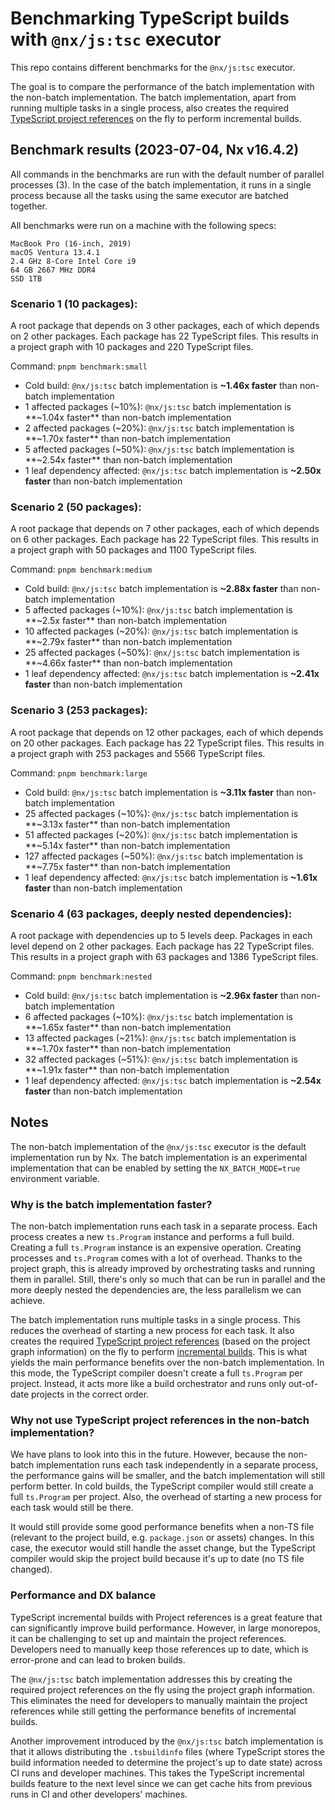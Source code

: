 # Benchmarking TypeScript builds with `@nx/js:tsc` executor

This repo contains different benchmarks for the `@nx/js:tsc` executor.

The goal is to compare the performance of the batch implementation with the non-batch implementation. The batch implementation, apart from running multiple tasks in a single process, also creates the required [TypeScript project references](https://www.typescriptlang.org/docs/handbook/project-references.html) on the fly to perform incremental builds.

## Benchmark results (2023-07-04, Nx v16.4.2)

All commands in the benchmarks are run with the default number of parallel processes (3). In the case of the batch implementation, it runs in a single process because all the tasks using the same executor are batched together.

All benchmarks were run on a machine with the following specs:

```
MacBook Pro (16-inch, 2019)
macOS Ventura 13.4.1
2.4 GHz 8-Core Intel Core i9
64 GB 2667 MHz DDR4
SSD 1TB
```

### Scenario 1 (10 packages):

A root package that depends on 3 other packages, each of which depends on 2 other packages. Each package has 22 TypeScript files. This results in a project graph with 10 packages and 220 TypeScript files.

Command: `pnpm benchmark:small`

- Cold build: `@nx/js:tsc` batch implementation is **~1.46x faster** than non-batch implementation
- 1 affected packages (~10%): `@nx/js:tsc` batch implementation is **~1.04x faster** than non-batch implementation
- 2 affected packages (~20%): `@nx/js:tsc` batch implementation is **~1.70x faster** than non-batch implementation
- 5 affected packages (~50%): `@nx/js:tsc` batch implementation is **~2.54x faster** than non-batch implementation
- 1 leaf dependency affected: `@nx/js:tsc` batch implementation is **~2.50x faster** than non-batch implementation

### Scenario 2 (50 packages):

A root package that depends on 7 other packages, each of which depends on 6 other packages. Each package has 22 TypeScript files. This results in a project graph with 50 packages and 1100 TypeScript files.

Command: `pnpm benchmark:medium`

- Cold build: `@nx/js:tsc` batch implementation is **~2.88x faster** than non-batch implementation
- 5 affected packages (~10%): `@nx/js:tsc` batch implementation is **~2.5x faster** than non-batch implementation
- 10 affected packages (~20%): `@nx/js:tsc` batch implementation is **~2.79x faster** than non-batch implementation
- 25 affected packages (~50%): `@nx/js:tsc` batch implementation is **~4.66x faster** than non-batch implementation
- 1 leaf dependency affected: `@nx/js:tsc` batch implementation is **~2.41x faster** than non-batch implementation

### Scenario 3 (253 packages):

A root package that depends on 12 other packages, each of which depends on 20 other packages. Each package has 22 TypeScript files. This results in a project graph with 253 packages and 5566 TypeScript files.

Command: `pnpm benchmark:large`

- Cold build: `@nx/js:tsc` batch implementation is **~3.11x faster** than non-batch implementation
- 25 affected packages (~10%): `@nx/js:tsc` batch implementation is **~3.13x faster** than non-batch implementation
- 51 affected packages (~20%): `@nx/js:tsc` batch implementation is **~5.14x faster** than non-batch implementation
- 127 affected packages (~50%): `@nx/js:tsc` batch implementation is **~7.75x faster** than non-batch implementation
- 1 leaf dependency affected: `@nx/js:tsc` batch implementation is **~1.61x faster** than non-batch implementation

### Scenario 4 (63 packages, deeply nested dependencies):

A root package with dependencies up to 5 levels deep. Packages in each level depend on 2 other packages. Each package has 22 TypeScript files. This results in a project graph with 63 packages and 1386 TypeScript files.

Command: `pnpm benchmark:nested`

- Cold build: `@nx/js:tsc` batch implementation is **~2.96x faster** than non-batch implementation
- 6 affected packages (~10%): `@nx/js:tsc` batch implementation is **~1.65x faster** than non-batch implementation
- 13 affected packages (~21%): `@nx/js:tsc` batch implementation is **~1.70x faster** than non-batch implementation
- 32 affected packages (~51%): `@nx/js:tsc` batch implementation is **~1.91x faster** than non-batch implementation
- 1 leaf dependency affected: `@nx/js:tsc` batch implementation is **~2.54x faster** than non-batch implementation

## Notes

The non-batch implementation of the `@nx/js:tsc` executor is the default implementation run by Nx. The batch implementation is an experimental implementation that can be enabled by setting the `NX_BATCH_MODE=true` environment variable.

### Why is the batch implementation faster?

The non-batch implementation runs each task in a separate process. Each process creates a new `ts.Program` instance and performs a full build. Creating a full `ts.Program` instance is an expensive operation. Creating processes and `ts.Program` comes with a lot of overhead. Thanks to the project graph, this is already improved by orchestrating tasks and running them in parallel. Still, there's only so much that can be run in parallel and the more deeply nested the dependencies are, the less parallelism we can achieve.

The batch implementation runs multiple tasks in a single process. This reduces the overhead of starting a new process for each task. It also creates the required [TypeScript project references](https://www.typescriptlang.org/docs/handbook/project-references.html) (based on the project graph information) on the fly to perform [incremental builds](https://www.typescriptlang.org/docs/handbook/project-references.html#build-mode-for-typescript). This is what yields the main performance benefits over the non-batch implementation. In this mode, the TypeScript compiler doesn't create a full `ts.Program` per project. Instead, it acts more like a build orchestrator and runs only out-of-date projects in the correct order.

### Why not use TypeScript project references in the non-batch implementation?

We have plans to look into this in the future. However, because the non-batch implementation runs each task independently in a separate process, the performance gains will be smaller, and the batch implementation will still perform better. In cold builds, the TypeScript compiler would still create a full `ts.Program` per project. Also, the overhead of starting a new process for each task would still be there.

It would still provide some good performance benefits when a non-TS file (relevant to the project build, e.g. `package.json` or assets) changes. In this case, the executor would still handle the asset change, but the TypeScript compiler would skip the project build because it's up to date (no TS file changed).

### Performance and DX balance

TypeScript incremental builds with Project references is a great feature that can significantly improve build performance. However, in large monorepos, it can be challenging to set up and maintain the project references. Developers need to manually keep those references up to date, which is error-prone and can lead to broken builds.

The `@nx/js:tsc` batch implementation addresses this by creating the required project references on the fly using the project graph information. This eliminates the need for developers to manually maintain the project references while still getting the performance benefits of incremental builds.

Another improvement introduced by the `@nx/js:tsc` batch implementation is that it allows distributing the `.tsbuildinfo` files (where TypeScript stores the build information needed to determine the project's up to date state) across CI runs and developer machines. This takes the TypeScript incremental builds feature to the next level since we can get cache hits from previous runs in CI and other developers' machines.
